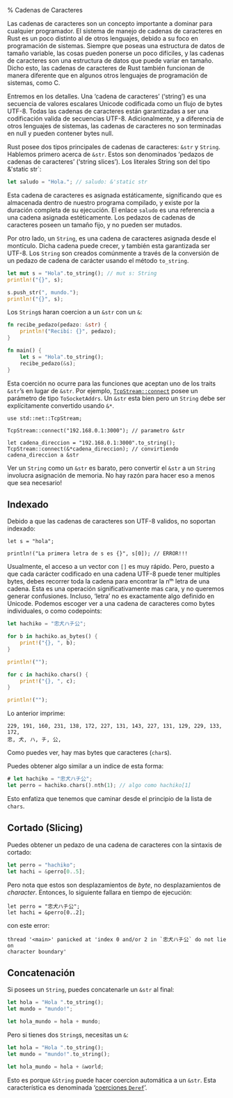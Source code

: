 % Cadenas de Caracteres

Las cadenas de caracteres son un concepto importante a dominar para cualquier programador. El sistema de manejo de cadenas de caracteres en Rust es un poco distinto al de otros lenguajes, debido a su foco en programación de sistemas. Siempre que poseas una estructura de datos de tamaño variable, las cosas pueden ponerse un poco difíciles, y las cadenas de caracteres son una estructura de datos que puede variar en tamaño. Dicho esto, las cadenas de caracteres de Rust también funcionan de manera diferente que en algunos otros lenguajes de programación de sistemas, como C.

Entremos en los detalles. Una ‘cadena de caracteres’ (‘string’) es una secuencia de valores escalares Unicode codificada como un flujo de bytes UTF-8. Todas las cadenas de caracteres están garantizadas a ser una codificación valida de secuencias UTF-8. Adicionalmente, y a diferencia de otros lenguajes de sistemas, las cadenas de caracteres no son terminadas en null y pueden contener bytes null.

Rust posee dos tipos principales de cadenas de caracteres: `&str` y `String`. Hablemos primero acerca de `&str`. Estos son denominados ‘pedazos de cadenas de caracteres’ (‘string slices’). Los literales String son del tipo &'static str`:

```rust
let saludo = "Hola."; // saludo: &'static str
```

Esta cadena de caracteres es asignada estáticamente, significando que es almacenada dentro de nuestro programa compilado, y existe por la duración completa de su ejecución. El enlace `saludo` es una referencia a una cadena asignada estéticamente. Los pedazos de cadenas de caracteres poseen un tamaño fijo, y no pueden ser mutados.

Por otro lado, un `String`, es una cadena de caracteres asignada desde el montículo. Dicha cadena puede crecer, y también esta garantizada ser UTF-8. Los `String` son creados comúnmente a través de la conversión de un pedazo de cadena de carácter usando el método `to_string`.

```rust
let mut s = "Hola".to_string(); // mut s: String
println!("{}", s);

s.push_str(", mundo.");
println!("{}", s);
```

Los `String`s haran coercion a un `&str` con un `&`:

```rust
fn recibe_pedazo(pedazo: &str) {
    println!("Recibí: {}", pedazo);
}

fn main() {
    let s = "Hola".to_string();
    recibe_pedazo(&s);
}
```

Esta coerción no ocurre para las funciones que aceptan uno de los traits `&str`’s en lugar de `&str`. Por ejemplo, [`TcpStream::connect`][connect] posee un parámetro de tipo `ToSocketAddrs`. Un `&str` esta bien pero un `String` debe ser explícitamente convertido usando `&*`.

```rust,no_run
use std::net::TcpStream;

TcpStream::connect("192.168.0.1:3000"); // parametro &str

let cadena_direccion = "192.168.0.1:3000".to_string();
TcpStream::connect(&*cadena_direccion); // convirtiendo cadena_direccion a &str
```

Ver un `String` como un `&str` es barato, pero convertir el `&str` a un `String` involucra asignación de memoria. No hay razón para hacer eso a menos que sea necesario!

## Indexado

Debido a que las cadenas de caracteres son UTF-8 validos, no soportan indexado:

```rust,ignore
let s = "hola";

println!("La primera letra de s es {}", s[0]); // ERROR!!!
```

Usualmente, el acceso a un vector con `[]` es muy rápido. Pero, puesto a que cada carácter codificado en una cadena UTF-8 puede tener multiples bytes, debes recorrer toda la cadena para encontrar la nᵗʰ letra de una cadena. Esta es una operación significativamente mas cara, y no queremos generar confusiones. Incluso, ‘letra’ no es exactamente algo definido en Unicode. Podemos escoger ver a una cadena de caracteres como bytes individuales, o como codepoints:

```rust
let hachiko = "忠犬ハチ公";

for b in hachiko.as_bytes() {
    print!("{}, ", b);
}

println!("");

for c in hachiko.chars() {
    print!("{}, ", c);
}

println!("");
```

Lo anterior imprime:

```text
229, 191, 160, 231, 138, 172, 227, 131, 143, 227, 131, 129, 229, 133, 172,
忠, 犬, ハ, チ, 公,
```

Como puedes ver, hay mas bytes que caracteres (`char`s).

Puedes obtener algo similar a un indice de esta forma:

```rust
# let hachiko = "忠犬ハチ公";
let perro = hachiko.chars().nth(1); // algo como hachiko[1]
```

Esto enfatiza que tenemos que caminar desde el principio de la lista de `chars`.

## Cortado (Slicing)

Puedes obtener un pedazo de una cadena de caracteres con la sintaxis de cortado:

```rust
let perro = "hachiko";
let hachi = &perro[0..5];
```

Pero nota que estos son desplazamientos de _byte_, no desplazamientos de _character_. Entonces, lo siguiente fallara en tiempo de ejecución:


```rust,should_panic
let perro = "忠犬ハチ公";
let hachi = &perro[0..2];
```

con este error:

```text
thread '<main>' panicked at 'index 0 and/or 2 in `忠犬ハチ公` do not lie on
character boundary'
```

## Concatenación

Si posees un `String`, puedes concatenarle un `&str` al final:

```rust
let hola = "Hola ".to_string();
let mundo = "mundo!";

let hola_mundo = hola + mundo;
```

Pero si tienes dos `String`s, necesitas un `&`:

```rust
let hola = "Hola ".to_string();
let mundo = "mundo!".to_string();

let hola_mundo = hola + &world;
```

Esto es porque `&String` puede hacer coercion automática a un `&str`. Esta característica es denominada ‘[coerciones `Deref`][dc]’.

[dc]: deref-coercions.html
[connect]: ../std/net/struct.TcpStream.html#method.connect
